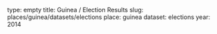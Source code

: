 type: empty
title: Guinea / Election Results
slug: places/guinea/datasets/elections
place: guinea
dataset: elections
year: 2014
